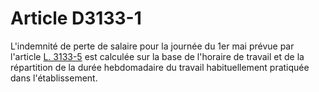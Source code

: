 # Article D3133-1

  
L'indemnité de perte de salaire pour la journée du 1er mai prévue par l'article [L. 3133-5][1] est calculée sur la base de l'horaire de travail et de la répartition de la durée hebdomadaire du travail habituellement pratiquée dans l'établissement.

 [1]: /affichCodeArticle.do?cidTexte=LEGITEXT000006072050&idArticle=LEGIARTI000006902615&dateTexte=&categorieLien=cid